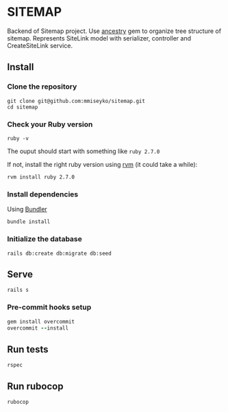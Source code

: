 # SITEMAP
Backend of Sitemap project. Use [ancestry](https://github.com/stefankroes/ancestry/) gem to organize tree structure of sitemap. Represents SiteLink model with serializer, controller and CreateSiteLink service.

## Install

### Clone the repository

```shell
git clone git@github.com:mmiseyko/sitemap.git
cd sitemap
```

### Check your Ruby version

```shell
ruby -v
```

The ouput should start with something like `ruby 2.7.0`

If not, install the right ruby version using [rvm](https://rvm.io/) (it could take a while):

```shell
rvm install ruby 2.7.0
```

### Install dependencies

Using [Bundler](https://github.com/bundler/bundler)

```shell
bundle install
```

### Initialize the database

```shell
rails db:create db:migrate db:seed
```

## Serve

```shell
rails s
```

### Pre-commit hooks setup

```ruby
gem install overcommit
overcommit --install
```

## Run tests

```shell
rspec
```

## Run rubocop

```shell
rubocop
```
